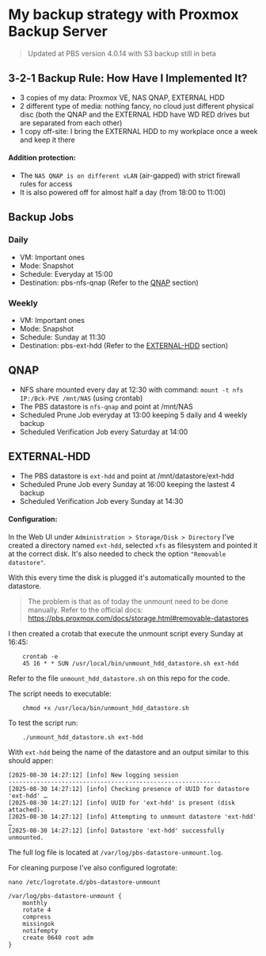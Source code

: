 # My backup strategy with Proxmox Backup Server

> Updated at PBS version 4.0.14 with S3 backup still in beta

<h2> 3‑2‑1 Backup Rule: How Have I Implemented It? </h2>

- 3 copies of my data: Proxmox VE, NAS QNAP, EXTERNAL HDD
- 2 different type of media: nothing fancy, no cloud just different physical disc (both the QNAP and the EXTERNAL HDD have WD RED drives but are separated from each other)
- 1 copy off-site: I bring the EXTERNAL HDD to my workplace once a week and keep it there

<h4> Addition protection: </h2>

- The `NAS QNAP is on different vLAN` (air-gapped) with strict firewall rules for access 
- It is also powered off for almost half a day (from 18:00 to 11:00)


<h2>Backup Jobs</h2>

<h3>Daily</h3>

- VM: Important ones
- Mode: Snapshot
- Schedule: Everyday at 15:00
- Destination: pbs-nfs-qnap (Refer to the [QNAP](#QNAP) section)


<h3>Weekly</h3>

- VM: Important ones
- Mode: Snapshot
- Schedule: Sunday at 11:30
- Destination: pbs-ext-hdd (Refer to the [EXTERNAL-HDD](#EXTERNAL-HDD) section)



<h2>QNAP</h2>

- NFS share mounted every day at 12:30 with command: `mount -t nfs IP:/Bck-PVE /mnt/NAS` (using crontab)
- The PBS datastore is `nfs-qnap` and point at /mnt/NAS
- Scheduled Prune Job everyday at 13:00 keeping 5 daily and 4 weekly backup
- Scheduled Verification Job every Saturday at 14:00



<h2>EXTERNAL-HDD</h2>

- The PBS datastore is `ext-hdd` and point at /mnt/datastore/ext-hdd
- Scheduled Prune Job every Sunday at 16:00 keeping the lastest 4 backup
- Scheduled Verification Job every Sunday at 14:30

<h4>Configuration:</h4>

In the Web UI under `Administration > Storage/Disk > Directory` I've created a directory named `ext-hdd`, selected `xfs` as filesystem and pointed it at the correct disk.
It's also needed to check the option `"Removable datastore"`.

With this every time the disk is plugged it's automatically mounted to the datastore.

> The problem is that as of today the unmount need to be done manually.
> Refer to the official docs: https://pbs.proxmox.com/docs/storage.html#removable-datastores

I then created a crotab that execute the unmount script every Sunday at 16:45:

``` 
    crontab -e
    45 16 * * SUN /usr/local/bin/unmount_hdd_datastore.sh ext-hdd
``` 

Refer to the file `unmount_hdd_datastore.sh` on this repo for the code.

The script needs to executable:

``` 
    chmod +x /usr/loca/bin/unmount_hdd_datastore.sh
``` 

To test the script run:

```
    ./unmount_hdd_datastore.sh ext-hdd
```

With `ext-hdd` being the name of the datastore and an output similar to this should apper:

```
[2025-08-30 14:27:12] [info] New logging session
------------------------------------------------------------
[2025-08-30 14:27:12] [info] Checking presence of UUID for datastore 'ext-hdd' …
[2025-08-30 14:27:12] [info] UUID for 'ext-hdd' is present (disk attached).
[2025-08-30 14:27:12] [info] Attempting to unmount datastore 'ext-hdd' …
[2025-08-30 14:27:12] [info] Datastore 'ext-hdd' successfully unmounted.
```

The full log file is located at `/var/log/pbs-datastore-unmount.log`.

For cleaning purpose I've also configured logrotate:

```
nano /etc/logrotate.d/pbs-datastore-unmount
                                                            
/var/log/pbs-datastore-unmount {
    monthly
    rotate 4
    compress
    missingok
    notifempty
    create 0640 root adm
}
```